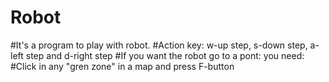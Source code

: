 # Robot
#It's a program to play with robot.
#Action key: w-up step, s-down step, a-left step and d-right step
#If you want the robot go to a pont: you need:
#Click in any "gren zone" in a map and press F-button
